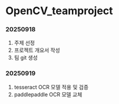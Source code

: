 # OpenCV_teamproject

### 20250918
1. 주제 선정
2. 프로젝트 개요서 작성
3. 팀 git 생성

### 20250919
1. tesseract OCR 모델 적용 및 검증
2. paddlepaddle OCR 모델 교체
